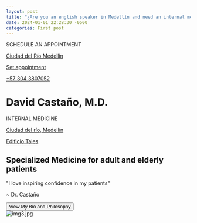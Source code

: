 ```yaml
---
layout: post
title: "¿Are you an english speaker in Medellín and need an internal medicine expert?"
date: 2024-01-01 22:28:30 -0500
categories: First post
---
```


<div class="header-banner">
  <div class="container">
    <div class="contact-info">
      <p>SCHEDULE AN APPOINTMENT</p>
      <p><a href="#">Ciudad del Río Medellín</a></p>
      <p><a href="#">Set appointment</a></p>
      <p class="phone-number"><a href="tel:+57 304 3807052">+57 304 3807052</a></p>
    </div>
    <div class="logo">
      <h1 class="doctor-name">David Castaño, M.D.</h1>
      <p class="specialty">INTERNAL MEDICINE</p>
    </div>
    <div class="secondary-contact">
      <p class="secondary-location"><a href="#">Ciudad del río, Medellín</a></p>
      <p><a href="#">Edificio Tales</a></p>
    </div>
  </div>
</div>



<div class="main-content">
  <div class="container">
    <div class="intro">
      <h2>Specialized Medicine for adult and elderly patients</h2>
      <p>"I love inspiring confidence in my patients"</p>
      <p>~ Dr. Castaño</p>
      <a href="https://www.instagram.com/dr.davidcastano?igsh=N2oxbW9hMmEwdTFo&utm_source=qr" target="_blank">
        <button class="center-button">View My Bio and Philosophy</button>
      </a>
    </div>
    <div class="image">
      <img src="{{ site.baseurl }}/assets/images/img3.jpg" alt="img3.jpg">
    </div>
  </div>
</div>

